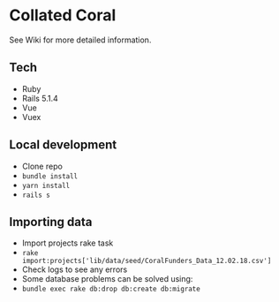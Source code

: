 # Collated Coral

See Wiki for more detailed information.

## Tech

- Ruby
- Rails 5.1.4
- Vue
- Vuex

## Local development

- Clone repo
- `bundle install`
- `yarn install`
- `rails s`

## Importing data

- Import projects rake task
- `rake import:projects['lib/data/seed/CoralFunders_Data_12.02.18.csv']`
- Check logs to see any errors
- Some database problems can be solved using:
- `bundle exec rake db:drop db:create db:migrate`
